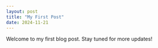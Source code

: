 ```yaml
---
layout: post
title: "My First Post"
date: 2024-11-21
---
```

Welcome to my first blog post. Stay tuned for more updates!

